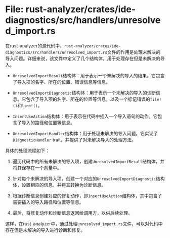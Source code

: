 # File: rust-analyzer/crates/ide-diagnostics/src/handlers/unresolved_import.rs

在rust-analyzer的源代码中，`rust-analyzer/crates/ide-diagnostics/src/handlers/unresolved_import.rs`文件的作用是处理未解决的导入问题。详细来说，该文件中定义了几个结构体，用于处理存在但是未解决的导入。

- `UnresolvedImportResult`结构体：用于表示一个未解决的导入的结果。它包含了导入项的名字、所在的位置、错误信息等信息。

- `UnresolvedImportDiagnostic`结构体：用于表示一个未解决的导入的诊断信息。它包含了导入项的名字、所在的位置等信息，以及一个标记错误的`file!()`和`line!()`。

- `InsertUseAction`结构体：用于表示在代码中插入一个导入语句的动作。它包含了导入的路径和位置等信息。

- `UnresolvedImportHandler`结构体：用于处理未解决的导入问题。它实现了`DiagnosticHandler` trait，并提供了对未解决导入的处理方法。

具体的处理流程如下：

1. 遍历代码中的所有未解决的导入项，创建`UnresolvedImportResult`结构体，并将其保存在一个向量中。

2. 针对每个未解决的导入项，创建一个对应的`UnresolvedImportDiagnostic`结构体，设置相应的信息，并将其转换为诊断信息。

3. 根据诊断信息创建对应的修复动作，即`InsertUseAction`结构体，其中包含了需要插入的导入路径和位置等信息。

4. 最后，将修复动作和诊断信息返回给调用方，以供后续处理。

这样，在rust-analyzer中，通过处理`unresolved_import.rs`文件，可以对代码中存在但是未解决的导入进行诊断和修复。


